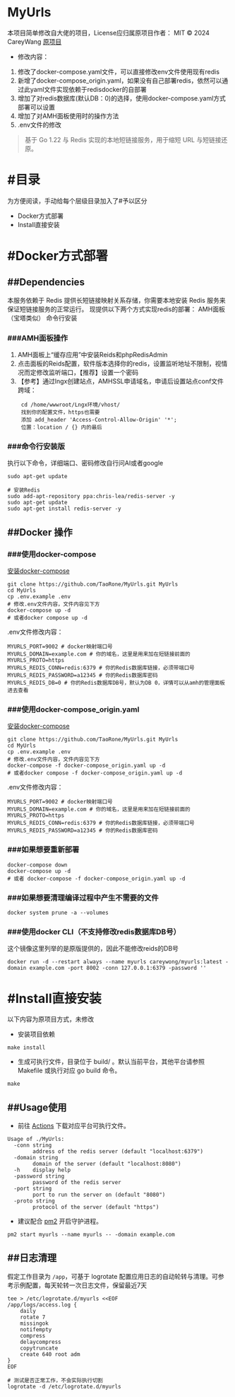 # MyUrls

本项目简单修改自大佬的项目，License应归属原项目作者： MIT © 2024 CareyWang
[原项目](https://github.com/CareyWang/MyUrls)
- 修改内容：
1. 修改了docker-compose.yaml文件，可以直接修改env文件使用现有redis
2. 新增了docker-compose_origin.yaml，如果没有自己部署redis，依然可以通过此yaml文件实现依赖于redisdocker的自部署
3. 增加了对redis数据库(默认DB：0)的选择，使用docker-compose.yaml方式部署可以设置
4. 增加了对AMH面板使用时的操作方法
5. .env文件的修改
> 基于 Go 1.22 与 Redis 实现的本地短链接服务，用于缩短 URL 与短链接还原。

# #目录
为方便阅读，手动给每个层级目录加入了#予以区分
- Docker方式部署
- Install直接安装

# #Docker方式部署
## ##Dependencies
本服务依赖于 Redis 提供长短链接映射关系存储，你需要本地安装 Redis 服务来保证短链接服务的正常运行。
现提供以下两个方式实现redis的部署：
AMH面板（宝塔类似）
命令行安装

### ###AMH面板操作
1. AMH面板上“缓存应用”中安装Reids和phpRedisAdmin
2. 点击面板的Reids配置，软件版本选择你的redis，设置监听地址不限制，视情况而定修改监听端口，【推荐】设置一个密码
3. 【参考】通过lngx创建站点，AMHSSL申请域名，申请后设置站点conf文件跨域：
   ```
    cd /home/wwwroot/Lngx环境/vhost/
    找到你的配置文件，https也需要
    添加 add_header 'Access-Control-Allow-Origin' '*';
    位置：location / {} 内的最后
    ```

### ###命令行安装版
执行以下命令，详细端口、密码修改自行问AI或者google
```shell script
sudo apt-get update

# 安装Redis
sudo add-apt-repository ppa:chris-lea/redis-server -y 
sudo apt-get update 
sudo apt-get install redis-server -y 
```

## ##Docker 操作

### ###使用docker-compose
[安装docker-compose](https://docs.docker.com/compose/install/)
```shell script
git clone https://github.com/TaoRone/MyUrls.git MyUrls
cd MyUrls
cp .env.example .env
# 修改.env文件内容，文件内容见下方
docker-compose up -d
# 或者docker compose up -d
```
.env文件修改内容：
```
MYURLS_PORT=9002 # docker映射端口号
MYURLS_DOMAIN=example.com # 你的域名，这里是用来加在短链接前面的
MYURLS_PROTO=https
MYURLS_REDIS_CONN=redis:6379 # 你的Redis数据库链接，必须带端口号
MYURLS_REDIS_PASSWORD=a12345 # 你的Redis数据库密码
MYURLS_REDIS_DB=0 # 你的Redis数据库DB号，默认为DB 0，详情可以从amh的管理面板进去查看
```

### ###使用docker-compose_origin.yaml
[安装docker-compose](https://docs.docker.com/compose/install/)
```shell script
git clone https://github.com/TaoRone/MyUrls.git MyUrls
cd MyUrls
cp .env.example .env
# 修改.env文件内容，文件内容见下方
docker-compose -f docker-compose_origin.yaml up -d
# 或者docker compose -f docker-compose_origin.yaml up -d
```
.env文件修改内容：
```
MYURLS_PORT=9002 # docker映射端口号
MYURLS_DOMAIN=example.com # 你的域名，这里是用来加在短链接前面的
MYURLS_PROTO=https
MYURLS_REDIS_CONN=redis:6379 # 你的Redis数据库链接，必须带端口号
MYURLS_REDIS_PASSWORD=a12345 # 你的Redis数据库密码
```
### ###如果想要重新部署
```
docker-compose down
docker-compose up -d
# 或者 docker-compose -f docker-compose_origin.yaml up -d
```

### ###如果想要清理编译过程中产生不需要的文件
```
docker system prune -a --volumes
```


### ###使用docker CLI（不支持修改redis数据库DB号）
这个镜像这里列举的是原版提供的，因此不能修改reids的DB号
```
docker run -d --restart always --name myurls careywong/myurls:latest -domain example.com -port 8002 -conn 127.0.0.1:6379 -password ''
```

# #Install直接安装
以下内容为原项目方式，未修改
- 安装项目依赖
```shell script
make install
```
- 生成可执行文件，目录位于 build/ 。默认当前平台，其他平台请参照 Makefile 或执行对应 go build 命令。
```shell script
make
```
## ##Usage使用
- 前往 [Actions](https://github.com/CareyWang/MyUrls/actions/workflows/go.yml) 下载对应平台可执行文件。
```shell script
Usage of ./MyUrls:
  -conn string
        address of the redis server (default "localhost:6379")
  -domain string
        domain of the server (default "localhost:8080")
  -h    display help
  -password string
        password of the redis server
  -port string
        port to run the server on (default "8080")
  -proto string
        protocol of the server (default "https")
```

- 建议配合 [pm2](https://pm2.keymetrics.io/) 开启守护进程。
```shell script
pm2 start myurls --name myurls -- -domain example.com
```

## ##日志清理
假定工作目录为 `/app`，可基于 logrotate 配置应用日志的自动轮转与清理。可参考示例配置，每天轮转一次日志文件，保留最近7天
```shell 
tee > /etc/logrotate.d/myurls <<EOF
/app/logs/access.log {
    daily
    rotate 7
    missingok
    notifempty
    compress
    delaycompress
    copytruncate
    create 640 root adm
}
EOF

# 测试是否正常工作，不会实际执行切割
logrotate -d /etc/logrotate.d/myurls
```


